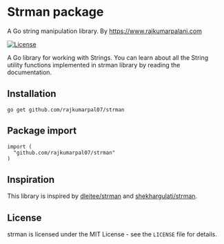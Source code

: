 # Strman package
A Go string manipulation library. By https://www.rajkumarpalani.com

[![License](https://img.shields.io/:license-mit-blue.svg)](./LICENSE.txt)


A Go library for working with Strings. You can learn about all the String utility functions implemented in strman library by reading the documentation.

## Installation

~~~~
go get github.com/rajkumarpal07/strman
~~~~

## Package import

```
import (
  "github.com/rajkumarpal07/strman"
)
```

## Inspiration

This library is inspired by [dleitee/strman](https://github.com/dleitee/strman) and 
[shekhargulati/strman](https://github.com/shekhargulati/strman-java).

License
-------
strman is licensed under the MIT License - see the `LICENSE` file for details.
